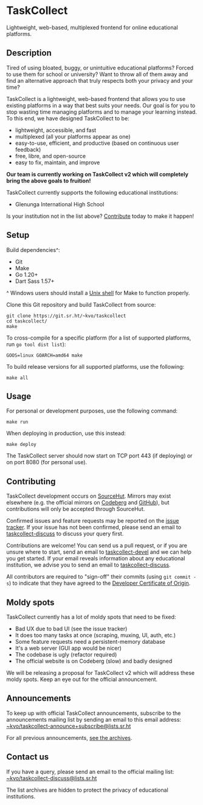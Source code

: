# TaskCollect
Lightweight, web-based, multiplexed frontend for online educational platforms. 

## Description

Tired of using bloated, buggy, or unintuitive educational platforms? Forced to use them for school or university? Want to throw all of them away and find an alternative approach that truly respects both your privacy and your time?

TaskCollect is a lightweight, web-based frontend that allows you to use existing platforms in a way that best suits your needs. Our goal is for you to stop wasting time managing platforms and to manage your learning instead. To this end, we have designed TaskCollect to be:

  - lightweight, accessible, and fast
  - multiplexed (all your platforms appear as one)
  - easy-to-use, efficient, and productive (based on continuous user feedback)
  - free, libre, and open-source
  - easy to fix, maintain, and improve

**Our team is currently working on TaskCollect v2 which will completely bring the above goals to fruition!**

TaskCollect currently supports the following educational institutions:

  - Glenunga International High School

Is your institution not in the list above? [Contribute][5] today to make it happen!

## Setup

Build dependencies^:
  * Git
  * Make
  * Go 1.20+
  * Dart Sass 1.57+

^ Windows users should install a [Unix shell][9] for Make to function properly.

Clone this Git repository and build TaskCollect from source:

```
git clone https://git.sr.ht/~kvo/taskcollect
cd taskcollect/
make
```

To cross-compile for a specific platform (for a list of supported platforms, run `go tool dist list`):

```
GOOS=linux GOARCH=amd64 make
```

To build release versions for all supported platforms, use the following:

```
make all
```

## Usage

For personal or development purposes, use the following command:

```
make run
```

When deploying in production, use this instead:

```
make deploy
```

The TaskCollect server should now start on TCP port 443 (if deploying) or on port 8080 (for personal use).

## Contributing

TaskCollect development occurs on [SourceHut][1]. Mirrors may exist elsewhere (e.g. the official mirrors on [Codeberg][2] and [GitHub][3]), but contributions will only be accepted through SourceHut.

Confirmed issues and feature requests may be reported on the [issue tracker][4]. If your issue has not been confirmed, please send an email to [taskcollect-discuss][5] to discuss your query first.

Contributions are welcome! You can send us a pull request, or if you are unsure where to start, send an email to [taskcollect-devel][6] and we can help you get started. If your email reveals information about any educational institution, we advise you to send an email to [taskcollect-discuss][5].

All contributors are required to "sign-off" their commits (using `git commit -s`) to indicate that they have agreed to the [Developer Certificate of Origin][8].

## Moldy spots

TaskCollect currently has a lot of moldy spots that need to be fixed:
  * Bad UX due to bad UI (see the issue tracker)
  * It does too many tasks at once (scraping, muxing, UI, auth, etc.)
  * Some feature requests need a persistent-memory database
  * It's a web server (GUI app would be nicer)
  * The codebase is ugly (refactor required)
  * The official website is on Codeberg (slow) and badly designed

We will be releasing a proposal for TaskCollect v2 which will address these moldy spots. Keep an eye out for the official announcement.

## Announcements

To keep up with official TaskCollect announcements, subscribe to the announcements mailing list by sending an email to this email address: <~kvo/taskcollect-announce+subscribe@lists.sr.ht>

For all previous announcements, [see the archives][7].

## Contact us

If you have a query, please send an email to the official mailing list: <~kvo/taskcollect-discuss@lists.sr.ht>

The list archives are hidden to protect the privacy of educational institutions.


[1]: https://sr.ht/~kvo/taskcollect
[2]: https://codeberg.org/kvo/taskcollect
[3]: https://github.com/tacodevs/taskcollect
[4]: https://todo.sr.ht/~kvo/taskcollect
[5]: mailto:~kvo/taskcollect-discuss@lists.sr.ht
[6]: mailto:~kvo/taskcollect-devel@lists.sr.ht
[7]: https://lists.sr.ht/~kvo/taskcollect-announce
[8]: https://developercertificate.org/
[9]: https://kvo.envs.net/tutorials/win11unix.html
